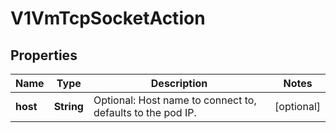 # V1VmTcpSocketAction

## Properties
Name | Type | Description | Notes
------------ | ------------- | ------------- | -------------
**host** | **String** | Optional: Host name to connect to, defaults to the pod IP. |  [optional]
